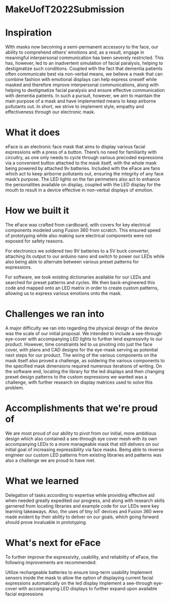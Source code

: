 # MakeUofT2022Submission
# Inspiration
WIth masks now becoming a semi-permanent accessory to the face, our ability to comprehend others’ emotions and, as a result, engage in meaningful interpersonal communication has been severely restricted. This has, however, led to an inadvertent simulation of facial paralysis, helping to destigmatize such conditions. Coupled with the fact that dementia patients often communicate best via non-verbal means, we believe a mask that can combine fashion with emotional displays can help express oneself while masked and therefore improve interpersonal communications, along with helping to destigmatize facial paralysis and ensure effective communication with dementia patients. In such a pursuit, however, we aim to maintain the main purpose of a mask and have implemented means to keep airborne pollutants out. In short, we strive to implement style, empathy and effectiveness through our electronic mask.

# What it does
eFace is an electronic face mask that aims to display various facial expressions with a press of a button. There’s no need for familiarity with circuitry, as one only needs to cycle through various precoded expressions via a convenient button attached to the mask itself, with the whole mask being powered by attached 9v batteries. Included with the eFace are fans which act to keep airborne pollutants out, ensuring the integrity of any face mask’s purpose. The LED lights on the fan perimeters also act to enhance the personalities available on display, coupled with the LED display for the mouth to result in a device effective in non-verbal displays of emotion.

# How we built it
The eFace was crafted from cardboard, with covers for key electrical components modeled using Fusion 360 from scratch. This ensured speed of prototyping while also making sure electrical components were not exposed for safety reasons.

For electronics we soldered two 9V batteries to a 5V buck converter, attaching its output to our arduino nano and switch to power our LEDs while also being able to alternate between various preset patterns for expressions.

For software, we took existing dictionaries available for our LEDs and searched for preset patterns and cycles. We then back-engineered this code and mapped onto an LED matrix in order to create custom patterns, allowing us to express various emotions onto the mask.

# Challenges we ran into
A major difficulty we ran into regarding the physical design of the device was the scale of our initial proposal. We intended to include a see-through eye-cover with accompanying LED lights to further lend expressivity to our product. However, time constraints led to us pivoting into just the face cover, with plans and CAD designs for the eye-mask serving as potential next steps for our product. The wiring of the various components on the mask itself also proved a challenge, as soldering the various components to the specified mask dimensions required numerous iterations of writing. On the software end, locating the library for the led displays and then changing preset design patterns to the custom expressions we wanted was a challenge, with further research on display matrices used to solve this problem.

# Accomplishments that we're proud of
We are most proud of our ability to pivot from our initial, more ambitious design which also contained a see-through eye cover mesh with its own accompanying LEDs to a more manageable mask that still delivers on our initial goal of increasing expressibility via face masks. Being able to reverse engineer our custom LED patterns from existing libraries and patterns was also a challenge we are proud to have met.

# What we learned
Delegation of tasks according to expertise while providing effective aid when needed greatly expedited our progress, and along with research skills garnered from locating libraries and example code for our LEDs were key learning takeaways. Also, the uses of tiny IoT devices and Fusion 360 were made evident by their ability to deliver on our goals, which going forward should prove invaluable in prototyping.

# What's next for eFace
To further improve the expressivity, usability, and reliability of eFace, the following improvements are recommended:

Utilize rechargeable batteries to ensure long-term usability
Implement sensors inside the mask to allow the option of displaying current facial expressions automatically on the led display
Implement a see-through eye-cover with accompanying LED displays to further expand upon available facial expressions

